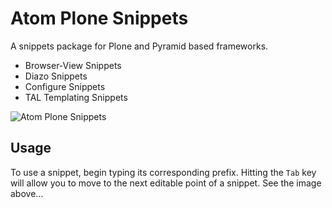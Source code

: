 # Atom Plone Snippets

A snippets package for Plone and Pyramid based frameworks.

- Browser-View Snippets
- Diazo Snippets
- Configure Snippets
- TAL Templating Snippets

![Atom Plone Snippets](https://www.dropbox.com/s/2bu0k50s8tv7wb4/Autocomplete_Snippet_Plone.gif?raw=1)

## Usage

To use a snippet, begin typing its corresponding prefix. Hitting the `Tab` key will
allow you to move to the next editable point of a snippet. See the image above...